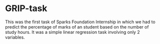 # GRIP-task
This was the first task of Sparks Foundation Internship in which we had to predict the percentage of marks of an student based on the number of study hours. It was a simple linear regression task involving only 2 variables.
